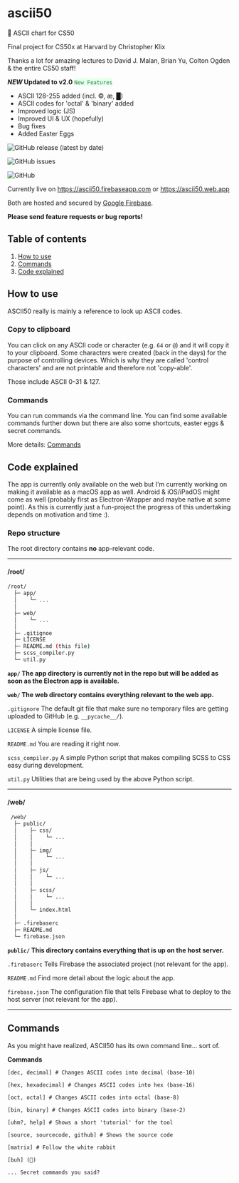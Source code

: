 # ascii50
:duck: ASCII chart for CS50

Final project for CS50x at Harvard
by Christopher Klix

Thanks a lot for amazing lectures to David J. Malan, Brian Yu, Colton Ogden & the entire CS50 staff!

__*NEW* Updated to v2.0__
<span style="background-color: #E6FFED; color: #22863A">`New Features`</span>
* ASCII 128-255 added (incl. ©, æ, █)
* ASCII codes for 'octal' & 'binary' added
* Improved logic (JS)
* Improved UI & UX (hopefully)
* Bug fixes
* Added Easter Eggs

![GitHub release (latest by date)](https://img.shields.io/github/v/release/ChristopherKlix/ascii50?style=for-the-badge)

![GitHub issues](https://img.shields.io/github/issues/ChristopherKlix/ascii50?style=for-the-badge)

![GitHub](https://img.shields.io/github/license/ChristopherKlix/ascii50?style=for-the-badge)

Currently live on https://ascii50.firebaseapp.com or https://ascii50.web.app

Both are hosted and secured by [Google Firebase](https://firebase.google.com).

**Please send feature requests or bug reports!**

## Table of contents
1. [How to use](#how-to-use)
1. [Commands](#commands)
1. [Code explained](#code-explained)

## How to use
ASCII50 really is mainly a reference to look up ASCII codes.

### Copy to clipboard

You can click on any ASCII code or character (e.g. `64` or `@`) and it will copy it to your clipboard.
Some characters were created (back in the days) for the purpose of controlling devices.
Which is why they are called 'control characters' and are not printable and therefore not 'copy-able'.

Those include ASCII 0-31 & 127.

### Commands

You can run commands via the command line. You can find some available commands further down but there are also some shortcuts, easter eggs & secret commands.

More details: [Commands](#commands)


## Code explained
The app is currently only available on the web but I'm currently working on making it available as a macOS app as well.
Android & iOS/iPadOS might come as well (probably first as Electron-Wrapper and maybe native at some point).
As this is currently just a fun-project the progress of this undertaking depends on motivation and time :).

### Repo structure
The root directory contains **no** app-relevant code.

___

#### /root/
```sh
/root/
  ├─ app/
  │    └─ ...
  │
  ├─ web/
  │    └─ ...
  │
  ├─ .gitignoe
  ├─ LICENSE
  ├─ README.md (this file)
  ├─ scss_compiler.py
  └─ util.py
```
**`app/` The app directory is currently not in the repo but will be added as soon as the Electron app is available.**

**`web/` The web directory contains everything relevant to the web app.**

`.gitignore` The default git file that make sure no temporary files are getting uploaded to GitHub (e.g. `__pycache__/`).

`LICENSE` A simple license file.

`README.md` You are reading it right now.

`scss_compiler.py` A simple Python script that makes compiling SCSS to CSS easy during development.

`util.py` Utilities that are being used by the above Python script.

___

#### /web/
```sh
 /web/
  ├─ public/
  │    ├─ css/
  │    │    └─ ...
  │    │
  │    ├─ img/
  │    │    └─ ...
  │    │
  │    ├─ js/
  │    │    └─ ...
  │    │
  │    ├─ scss/
  │    │    └─ ...
  │    │
  │    └─ index.html
  │
  ├─ .firebaserc
  ├─ README.md
  └─ firebase.json
```
**`public/` This directory contains everything that is up on the host server.**

`.firebaserc` Tells Firebase the associated project (not relevant for the app).

`README.md` Find more detail about the logic about the app.

`firebase.json` The configuration file that tells Firebase what to deploy to the host server (not relevant for the app).

___

## Commands
As you might have realized, ASCII50 has its own command line... sort of.

**Commands**
```
[dec, decimal] # Changes ASCII codes into decimal (base-10)

[hex, hexadecimal] # Changes ASCII codes into hex (base-16)

[oct, octal] # Changes ASCII codes into octal (base-8)

[bin, binary] # Changes ASCII codes into binary (base-2)

[uhm?, help] # Shows a short 'tutorial' for the tool

[source, sourcecode, github] # Shows the source code

[matrix] # Follow the white rabbit

[buh] (👻)

... Secret commands you said?
```
